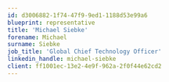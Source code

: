 ```yaml
---
id: d3006882-1f74-47f9-9ed1-1188d53e99a6
blueprint: representative
title: 'Michael Siebke'
forename: Michael
surname: Siebke
job_title: 'Global Chief Technology Officer'
linkedin_handle: michael-siebke
client: ff1001ec-13e2-4e9f-962a-2f0f44e62cd2
---
```

